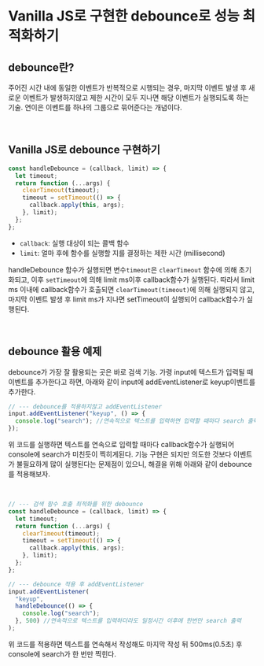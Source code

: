 # Vanilla JS로 구현한 debounce로 성능 최적화하기

## debounce란?

주어진 시간 내에 동일한 이벤트가 반복적으로 시행되는 경우, 마지막 이벤트 발생 후 새로운 이벤트가 발생하지않고 제한 시간이 모두 지나면 해당 이벤트가 실행되도록 하는 기술. 연이은 이벤트를 하나의 그룹으로 묶어준다는 개념이다.

<br />

## Vanilla JS로 debounce 구현하기

```javascript
const handleDebounce = (callback, limit) => {
  let timeout;
  return function (...args) {
    clearTimeout(timeout);
    timeout = setTimeout(() => {
      callback.apply(this, args);
    }, limit);
  };
};
```

- `callback`: 실행 대상이 되는 콜백 함수
- `limit`: 얼마 후에 함수를 실행할 지를 결정하는 제한 시간 (millisecond)

handleDebounce 함수가 실행되면 변수`timeout`은 `clearTimeout` 함수에 의해 초기화되고, 이후 `setTimeout`에 의해 limit ms이후 callback함수가 실행된다.
따라서 limit ms 이내에 callback함수가 호출되면 `clearTimeout(timeout)`에 의해 실행되지 않고, 마지막 이벤트 발생 후 limit ms가 지나면 setTimeout이 실행되어 callback함수가 실행된다.

<br />

## debounce 활용 예제

debounce가 가장 잘 활용되는 곳은 바로 검색 기능.
가령 input에 텍스트가 입력될 때 이벤트를 추가한다고 하면, 아래와 같이 input에 addEventListener로 keyup이벤트를 추가한다.

```javascript
// --- debounce를 적용하지않고 addEventListener
input.addEventListener("keyup", () => {
  console.log("search"); //연속적으로 텍스트를 입력하면 입력할 때마다 search 출력
});
```

위 코드를 실행하면 텍스트를 연속으로 입력할 때마다 callback함수가 실행되어 console에 search가 미친듯이 찍히게된다.
기능 구현은 되지만 의도한 것보다 이벤트가 불필요하게 많이 실행된다는 문제점이 있으니, 해결을 위해 아래와 같이 debounce를 적용해보자.

<br />

```javascript
// --- 검색 함수 호출 최적화를 위한 debounce
const handleDebounce = (callback, limit) => {
  let timeout;
  return function (...args) {
    clearTimeout(timeout);
    timeout = setTimeout(() => {
      callback.apply(this, args);
    }, limit);
  };
};

// --- debounce 적용 후 addEventListener
input.addEventListener(
  "keyup",
  handleDebounce(() => {
    console.log("search");
  }, 500) //연속적으로 텍스트를 입력하더라도 일정시간 이후에 한번만 search 출력
);
```

위 코드를 적용하면 텍스트를 연속해서 작성해도 마지막 작성 뒤 500ms(0.5초) 후 console에 search가 한 번만 찍힌다.

